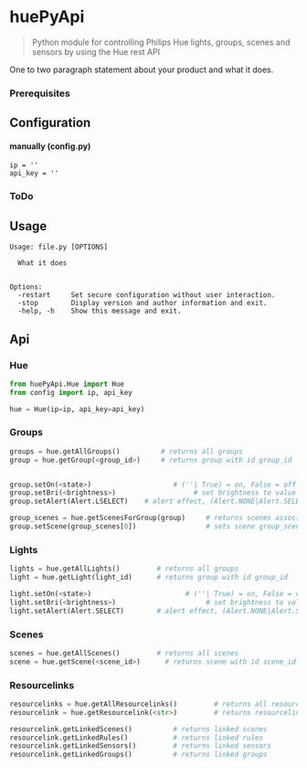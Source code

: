 # huePyApi
> Python module for controlling Philips Hue lights, groups, scenes and sensors by using the Hue rest API

One to two paragraph statement about your product and what it does.


### Prerequisites

## Configuration

#### manually (config.py)
```
ip = ''
api_key = ''
```

### ToDo 


## Usage

```
Usage: file.py [OPTIONS]

  What it does


Options:
  -restart     Set secure configuration without user interaction.
  -stop        Display version and author information and exit.
  -help, -h    Show this message and exit.
```

## Api
### Hue
```python
from huePyApi.Hue import Hue
from config import ip, api_key

hue = Hue(ip=ip, api_key=api_key)
```

### Groups
```python
groups = hue.getAllGroups()          # returns all groups
group = hue.getGroup(<group_id>)     # returns group with id group_id


group.setOn(<state>)                    # (''| True) = on, False = off
group.setBri(<brightness>)                   # set brightness to value between 1 and 254
group.setAlert(Alert.LSELECT)    # alert effect, (Alert.NONE|Alert.SELECT|Alert.LSELECT)

group_scenes = hue.getScenesForGroup(group)     # returns scenes associated with group
group.setScene(group_scenes[0])                 # sets scene group_scenes[0] in group
```

### Lights
```python
lights = hue.getAllLights()         # returns all groups
light = hue.getLight(light_id)      # returns group with id group_id

light.setOn(<state>)                       # (''| True) = on, False = off
light.setBri(<brightness>)                      # set brightness to value between 1 and 254
light.setAlert(Alert.SELECT)        # alert effect, (Alert.NONE|Alert.SELECT|Alert.LSELECT)
```

### Scenes
```python
scenes = hue.getAllScenes()         # returns all scenes
scene = hue.getScene(<scene_id>)      # returns scene with id scene_id
```

### Resourcelinks
```python
resourcelinks = hue.getAllResourcelinks()         # returns all resourcelinks
resourcelink = hue.getResourcelink(<str>)         # returns resourcelink with id rl_id

resourcelink.getLinkedScenes()          # returns linked scenes
resourcelink.getLinkedRules()           # returns linked rules
resourcelink.getLinkedSensors()         # returns linked sensors
resourcelink.getLinkedGroups()          # returns linked groups

```
